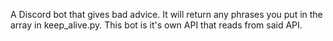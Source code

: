 A Discord bot that gives bad advice. It will return any phrases you put in the array in keep_alive.py.
This bot is it's own API that reads from said API.
